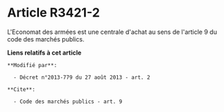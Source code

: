 # Article R3421-2

L'Economat des armées est une centrale d'achat au sens de l'article 9 du code des marchés publics.

**Liens relatifs à cet article**

	**Modifié par**:

	  - Décret n°2013-779 du 27 août 2013 - art. 2

	**Cite**:

	  - Code des marchés publics - art. 9
